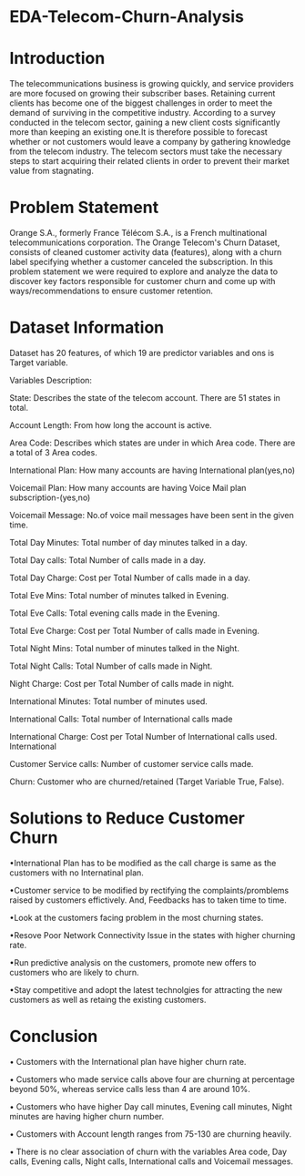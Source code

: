 # EDA-Telecom-Churn-Analysis

# Introduction
The telecommunications business is growing quickly, and service providers are more focused on growing their subscriber bases. Retaining current clients has become one of the biggest challenges in order to meet the demand of surviving in the competitive industry. According to a survey conducted in the telecom sector, gaining a new client costs significantly more than keeping an existing one.It is therefore possible to forecast whether or not customers would leave a company by gathering knowledge from the telecom industry. The telecom sectors must take the necessary steps to start acquiring their related clients in order to prevent their market value from stagnating.

# Problem Statement
Orange S.A., formerly France Télécom S.A., is a French multinational telecommunications corporation. The Orange Telecom's Churn Dataset, consists of cleaned customer activity data (features), along with a churn label specifying whether a customer canceled the subscription. In this problem statement we were required to explore and analyze the data to discover key factors responsible for customer churn and come up with ways/recommendations to ensure customer retention.

# Dataset Information

Dataset has 20 features, of which 19 are predictor variables and ons is Target variable.

Variables Description:

State: Describes the state of the telecom account. There are 51 states in total.

Account Length: From how long the account is active.

Area Code: Describes which states are under in which Area code. There are a total of 3 Area codes.

lnternational Plan: How many accounts are having International plan(yes,no)

Voicemail Plan: How many accounts are having Voice Mail plan subscription-(yes,no)

Voicemail Message: No.of voice mail messages have been sent in the given time.

Total Day Minutes: Total number of day minutes talked in a day.

Total Day calls: Total Number of calls made in a day.

Total Day Charge: Cost per Total Number of calls made in a day.

Total Eve Mins: Total number of minutes talked in Evening.

Total Eve Calls: Total evening calls made in the Evening.

Total Eve Charge: Cost per Total Number of calls made in Evening.

Total Night Mins: Total number of minutes talked in the Night.

Total Night Calls: Total Number of calls made in Night.

Night Charge: Cost per Total Number of calls made in night.

International Minutes: Total number of minutes used.

International Calls: Total number of International calls made

International Charge: Cost per Total Number of International calls used. International

Customer Service calls: Number of customer service calls made.

Churn: Customer who are churned/retained (Target Variable True, False).



# Solutions to Reduce Customer Churn

•International Plan has to be modified as the call charge is same as the customers with no Internatinal plan.

•Customer service to be modified by rectifying the complaints/promblems raised by customers effictively. And, Feedbacks has to taken time to time.

•Look at the customers facing problem in the most churning states.

•Resove Poor Network Connectivity Issue in the states with higher churning rate.

•Run predictive analysis on the customers, promote new offers to customers who are likely to churn.

•Stay competitive and adopt the latest technolgies for attracting the new customers as well as retaing the existing customers.

# Conclusion

• Customers with the International plan have higher churn rate.

• Customers who made service calls above four are churning at percentage beyond 50%, whereas service calls less than 4 are around 10%.

• Customers who have higher Day call minutes, Evening call minutes, Night minutes are having higher churn number.

• Customers with Account length ranges from 75-130 are churning heavily.

• There is no clear association of churn with the variables Area code, Day calls, Evening calls, Night calls, International calls and Voicemail messages.
